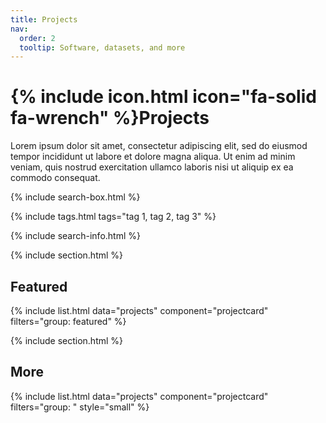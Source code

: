 ```yaml
---
title: Projects
nav:
  order: 2
  tooltip: Software, datasets, and more
---
```


# {% include icon.html icon="fa-solid fa-wrench" %}Projects

Lorem ipsum dolor sit amet, consectetur adipiscing elit, sed do eiusmod tempor incididunt ut labore et dolore magna aliqua.
Ut enim ad minim veniam, quis nostrud exercitation ullamco laboris nisi ut aliquip ex ea commodo consequat.

{% include search-box.html %}

{% include tags.html tags="tag 1, tag 2, tag 3" %}

{% include search-info.html %}

{% include section.html %}

## Featured

{% include list.html data="projects" component="projectcard" filters="group: featured" %}

{% include section.html %}

## More

{% include list.html data="projects" component="projectcard" filters="group: " style="small" %}
